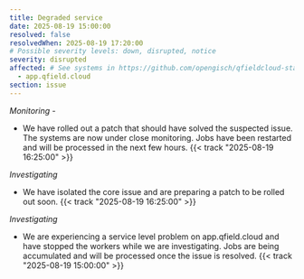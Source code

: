 ```yaml
---
title: Degraded service
date: 2025-08-19 15:00:00
resolved: false
resolvedWhen: 2025-08-19 17:20:00
# Possible severity levels: down, disrupted, notice
severity: disrupted
affected: # See systems in https://github.com/opengisch/qfieldcloud-status/blob/master/config.yml
  - app.qfield.cloud
section: issue
---
```


<!-- *Resolved* -
We believe all users experiencing issues have been able to connect at this time.
-->

*Monitoring* -
- We have rolled out a patch that should have solved the suspected issue. The systems are now under close monitoring. Jobs have been restarted and will be processed in the next few hours. {{< track "2025-08-19 16:25:00" >}}

*Investigating*
- We have isolated the core issue and are preparing a patch to be rolled out soon. {{< track "2025-08-19 16:25:00" >}}

*Investigating*
- We are experiencing a service level problem on app.qfield.cloud and have stopped the workers while we are investigating. Jobs are being accumulated and will be processed once the issue is resolved. {{< track "2025-08-19 15:00:00" >}}
